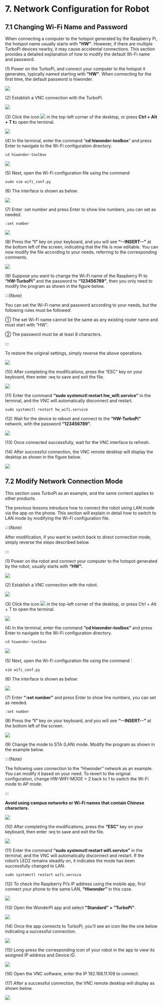 # 7. Network Configuration for Robot

## 7.1 Changing Wi-Fi Name and Password

When connecting a computer to the hotspot generated by the Raspberry Pi, the hotspot name usually starts with **"HW"**. However, if there are multiple TurboPi devices nearby, it may cause accidental connections. This section provides a detailed explanation of how to modify the default Wi-Fi name and password.

(1) Power on the TurboPi, and connect your computer to the hotspot it generates, typically named starting with **"HW"**. When connecting for the first time, the default password is hiwonder.

<img   class="common_img"  src="../_static/media/chapter_7/1/media/image2.png"   />

(2) Establish a VNC connection with the TurboPi.

<img   class="common_img"  src="../_static/media/chapter_7/1/media/image3.png"  />

(3) Click the icon <img src="../_static/media/chapter_7/1/media/image4.jpeg"   /> in the top-left corner of the desktop, or press **Ctrl + Alt + T t**o open the terminal.

<img   class="common_img"  src="../_static/media/chapter_7/1/media/image5.png"  />

(4) In the terminal, enter the command “**cd hiwonder-toolbox**” and press Enter to navigate to the Wi-Fi configuration directory.

```
cd hiwonder-toolbox
```

<img   class="common_img"  src="../_static/media/chapter_7/1/media/image6.png"  />

(5) Next, open the Wi-Fi configuration file using the command

```
sudo vim wifi_conf.py
```

(6) The interface is shown as below:

<img   class="common_img"  src="../_static/media/chapter_7/1/media/image8.png"  />

(7) Enter :set number and press Enter to show line numbers, you can set as needed.

```
:set number
```

<img   class="common_img"  src="../_static/media/chapter_7/1/media/image9.png"  />

(8) Press the **“i”** key on your keyboard, and you will see **“--INSERT--”** at the bottom left of the screen, indicating that the file is now editable. You can now modify the file according to your needs, referring to the corresponding comments.

<img   class="common_img"  src="../_static/media/chapter_7/1/media/image10.png"  />

(9) Suppose you want to change the Wi-Fi name of the Raspberry Pi to **“HW-TurboPi”** and the password to **“123456789”**, then you only need to modify the program as shown in the figure below.

:::{Note}

You can set the Wi-Fi name and password according to your needs, but the following rules must be followed:

① The set Wi-Fi name cannot be the same as any existing router name and must start with “HW”.

② The password must be at least 8 characters.

:::

To restore the original settings, simply reverse the above operations.

<img   class="common_img"  src="../_static/media/chapter_7/1/media/image11.png"  />

(10) After completing the modifications, press the “ESC” key on your keyboard, then enter :wq to save and exit the file.

<img   class="common_img"  src="../_static/media/chapter_7/1/media/image12.png"  />

(11) Enter the command **“sudo systemctl restart hw_wifi.service”** in the terminal, and the VNC will automatically disconnect and restart.

```
sudo systemctl restart hw_wifi.service
```

(12) Wait for the device to reboot and connect to the **“HW-TurboPi”** network, with the password **“123456789”.**

<img   class="common_img"  src="../_static/media/chapter_7/1/media/image14.png"   />

(13) Once connected successfully, wait for the VNC interface to refresh.

(14) After successful connection, the VNC remote desktop will display the desktop as shown in the figure below.

<img   class="common_img"  src="../_static/media/chapter_7/1/media/image3.png"  />

## 7.2 Modify Network Connection Mode

This section uses TurboPi as an example, and the same content applies to other products.

The previous lessons introduce how to connect the robot using LAN mode via the app on the phone. This section will explain in detail how to switch to LAN mode by modifying the Wi-Fi configuration file.

:::{Note}

After modification, if you want to switch back to direct connection mode, simply reverse the steps described below.

:::

(1) Power on the robot and connect your computer to the hotspot generated by the robot, usually starts with **“HW”.**

<img   class="common_img"  src="../_static/media/chapter_7\2\media\image2.png"   />

(2) Establish a VNC connection with the robot.

<img   class="common_img"  src="../_static/media/chapter_7\2\media\image3.png"  />

(3) Click the icon <img  src="../_static/media/chapter_7\2\media\image4.jpeg"   /> in the top-left corner of the desktop, or press Ctrl + Alt + T to open the terminal.

<img   class="common_img"  src="../_static/media/chapter_7\2\media\image5.png"  />

(4) In the terminal, enter the command **“cd hiwonder-toolbox”** and press Enter to navigate to the Wi-Fi configuration directory.

```
cd hiwonder-toolbox
```



<img   class="common_img"  src="../_static/media/chapter_7\2\media\image6.png"  />

(5) Next, open the Wi-Fi configuration file using the command：

```
vim wifi_conf.py
```

(6) The interface is shown as below:

<img   class="common_img"  src="../_static/media/chapter_7\2\media\image8.png"  />

(7) Enter **“:set number”** and press Enter to show line numbers, you can set as needed.

```
:set number
```

(8) Press the **“i”** key on your keyboard, and you will see **“--INSERT--”** at the bottom left of the screen.

<img   class="common_img"  src="../_static/media/chapter_7\2\media\image10.png"  />

(9) Change the mode to STA (LAN) mode. Modify the program as shown in the example below.

:::{Note}

The following uses connection to the “Hiwonder” network as an example. You can modify it based on your need. To revert to the original configuration, change HW-WIFI-MODE = 2 back to 1 to switch the Wi-Fi mode to AP mode.

:::

**Avoid using campus networks or Wi-Fi names that contain Chinese characters.**

<img   class="common_img"  src="../_static/media/chapter_7\2\media\image11.png"  />

(10) After completing the modifications, press the **“ESC”** key on your keyboard, then enter :wq to save and exit the file.

<img   class="common_img"  src="../_static/media/chapter_7\2\media\image12.png"  />

(11) Enter the command **“sudo systemctl restart wifi.service”** in the terminal, and the VNC will automatically disconnect and restart. If the robot’s LED2 remains steadily on, it indicates the mode has been successfully changed to LAN.

```
sudo systemctl restart wifi.service
```

(12) To check the Raspberry Pi’s IP address using the mobile app, first connect your phone to the same LAN, **“Hiwonder”** in this case.

<img   class="common_img"  src="../_static/media/chapter_7\2\media\image14.png"  />

(13) Open the WonderPi app and select **"Standard" \> "TurboPi"**.

<img   class="common_img"  src="../_static/media/chapter_7\2\media\image15.png"   />

(14) Once the app connects to TurboPi, you’ll see an icon like the one below indicating a successful connection.

<img   class="common_img"  src="../_static/media/chapter_7\2\media\image16.png"   />

(15) Long-press the corresponding icon of your robot in the app to view its assigned IP address and Device ID.

<img   class="common_img"  src="../_static/media/chapter_7\2\media\image17.png"  />

(16) Open the VNC software, enter the IP 192.168.11.109 to connect.  

(17) After a successful connection, the VNC remote desktop will display as shown below.

<img   class="common_img"  src="../_static/media/chapter_7/2/media/image3.png"  />